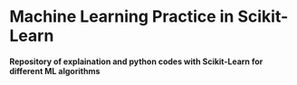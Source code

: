 # Machine Learning Practice in Scikit-Learn 
#### Repository of explaination and python codes with Scikit-Learn for different ML algorithms
